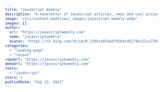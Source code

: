 ```yaml
---
title: "JavaScript Weekly"
description: "A newsletter of JavaScript articles, news and cool projects."
image: "/src/content/weeklies/_images/javascript-weekly.webp"
images: []
author:
  url: "https://javascriptweekly.com"
  name: "javascriptweekly"
  avatar: "https://th.bing.com/th/id/R.2395ce87da3f91b4cdb179ec21ce7768?rik=9742j907NCeMAw&pid=ImgRaw&r=0"
categories:
  - "landing-page"
  - "recent"
repoUrl: "https://javascriptweekly.com"
demoUrl: "https://javascriptweekly.com"
tools:
  - "javascript"
stars: 5
publishDate: "Sep 12, 2023"
---
```


<p>
</p>
